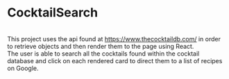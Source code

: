 # CocktailSearch

<br> This project uses the api found at https://www.thecocktaildb.com/ in order to retrieve objects and then render them to the page using React. 
<br> The user is able to search all the cocktails found within the cocktail database and click on each rendered card to direct them to a list of recipes on Google. 